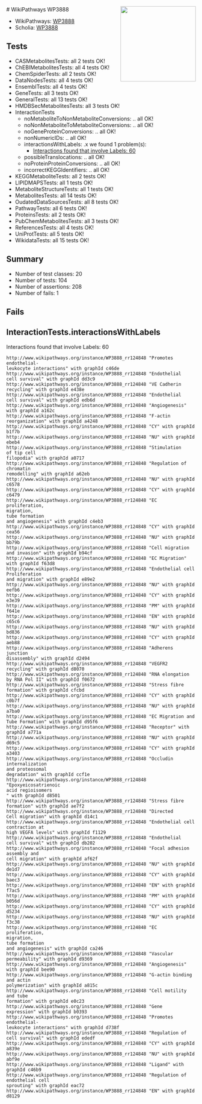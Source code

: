 <img style="float: right; width: 200px" src="https://upload.wikimedia.org/wikipedia/commons/thumb/8/83/Wplogo_with_text_500.png/640px-Wplogo_with_text_500.png" />
# WikiPathways WP3888

* WikiPathways: [WP3888](https://new.wikipathways.org/pathways/WP3888)
* Scholia: [WP3888](https://scholia.toolforge.org/wikipathways/WP3888)
## Tests
* CASMetabolitesTests: all 2 tests OK!
* ChEBIMetabolitesTests: all 4 tests OK!
* ChemSpiderTests: all 2 tests OK!
* DataNodesTests: all 4 tests OK!
* EnsemblTests: all 4 tests OK!
* GeneTests: all 3 tests OK!
* GeneralTests: all 13 tests OK!
* HMDBSecMetabolitesTests: all 3 tests OK!
* InteractionTests
    * noMetaboliteToNonMetaboliteConversions: .. all OK!
    * noNonMetaboliteToMetaboliteConversions: .. all OK!
    * noGeneProteinConversions: .. all OK!
    * nonNumericIDs: .. all OK!
    * interactionsWithLabels: .x we found 1 problem(s):
        * [Interactions found that involve Labels: 60](#fe97a953)
    * possibleTranslocations: .. all OK!
    * noProteinProteinConversions: .. all OK!
    * incorrectKEGGIdentifiers: .. all OK!
* KEGGMetaboliteTests: all 2 tests OK!
* LIPIDMAPSTests: all 1 tests OK!
* MetaboliteStructureTests: all 1 tests OK!
* MetabolitesTests: all 14 tests OK!
* OudatedDataSourcesTests: all 8 tests OK!
* PathwayTests: all 6 tests OK!
* ProteinsTests: all 2 tests OK!
* PubChemMetabolitesTests: all 3 tests OK!
* ReferencesTests: all 4 tests OK!
* UniProtTests: all 5 tests OK!
* WikidataTests: all 15 tests OK!


## Summary

* Number of test classes: 20
* Number of tests: 104
* Number of assertions: 208
* Number of fails: 1

## Fails

<a name="fe97a953" />

## InteractionTests.interactionsWithLabels

Interactions found that involve Labels: 60
```
http://www.wikipathways.org/instance/WP3888_rr124848 "Promotes endothelial-
leukocyte interactions" with graphId c46de
http://www.wikipathways.org/instance/WP3888_rr124848 "Endothelial
cell survival" with graphId dd3c9
http://www.wikipathways.org/instance/WP3888_rr124848 "VE Cadherin
recycling" with graphId e438e
http://www.wikipathways.org/instance/WP3888_rr124848 "Endothelial
cell survival" with graphId edb6d
http://www.wikipathways.org/instance/WP3888_rr124848 "Angiogenesis" with graphId a162c
http://www.wikipathways.org/instance/WP3888_rr124848 "F-actin
reorganization" with graphId a4248
http://www.wikipathways.org/instance/WP3888_rr124848 "CY" with graphId b1f7b
http://www.wikipathways.org/instance/WP3888_rr124848 "NU" with graphId ebeb4
http://www.wikipathways.org/instance/WP3888_rr124848 "Stimulation
of tip cell
filopodia" with graphId a0717
http://www.wikipathways.org/instance/WP3888_rr124848 "Regulation of
chromatin
remodelling" with graphId a62eb
http://www.wikipathways.org/instance/WP3888_rr124848 "NU" with graphId c6578
http://www.wikipathways.org/instance/WP3888_rr124848 "CY" with graphId c6479
http://www.wikipathways.org/instance/WP3888_rr124848 "EC proliferation,
migration,
tube formation
and angiogenesis" with graphId c4eb3
http://www.wikipathways.org/instance/WP3888_rr124848 "CY" with graphId cea56
http://www.wikipathways.org/instance/WP3888_rr124848 "NU" with graphId bb79b
http://www.wikipathways.org/instance/WP3888_rr124848 "Cell migration
and invasion" with graphId b94cf
http://www.wikipathways.org/instance/WP3888_rr124848 "EC Migration" with graphId f63d8
http://www.wikipathways.org/instance/WP3888_rr124848 "Endothelial cell
Proliferation
and migration" with graphId e89e2
http://www.wikipathways.org/instance/WP3888_rr124848 "NU" with graphId eefb6
http://www.wikipathways.org/instance/WP3888_rr124848 "CY" with graphId e3e39
http://www.wikipathways.org/instance/WP3888_rr124848 "PM" with graphId f641e
http://www.wikipathways.org/instance/WP3888_rr124848 "EN" with graphId c65c6
http://www.wikipathways.org/instance/WP3888_rr124848 "NU" with graphId bd836
http://www.wikipathways.org/instance/WP3888_rr124848 "CY" with graphId aeb88
http://www.wikipathways.org/instance/WP3888_rr124848 "Adherens
junction
disassembly" with graphId d2494
http://www.wikipathways.org/instance/WP3888_rr124848 "VEGFR2
recycling" with graphId d8070
http://www.wikipathways.org/instance/WP3888_rr124848 "RNA elongation
by RNA Pol II" with graphId f0672
http://www.wikipathways.org/instance/WP3888_rr124848 "Stress fibre
formation" with graphId cfcbd
http://www.wikipathways.org/instance/WP3888_rr124848 "CY" with graphId c0b7f
http://www.wikipathways.org/instance/WP3888_rr124848 "NU" with graphId a7ba0
http://www.wikipathways.org/instance/WP3888_rr124848 "EC Migration and
Tube Formation" with graphId d95f6
http://www.wikipathways.org/instance/WP3888_rr124848 "Receptor" with graphId a771a
http://www.wikipathways.org/instance/WP3888_rr124848 "NU" with graphId d69c5
http://www.wikipathways.org/instance/WP3888_rr124848 "CY" with graphId a3403
http://www.wikipathways.org/instance/WP3888_rr124848 "Occludin
internalization
and proteosomal
degradation" with graphId ccf1e
http://www.wikipathways.org/instance/WP3888_rr124848 "Epoxyeicosatrienoic
acid regioisomers
" with graphId d8501
http://www.wikipathways.org/instance/WP3888_rr124848 "Stress fibre
formation" with graphId ae7f2
http://www.wikipathways.org/instance/WP3888_rr124848 "Directed 
Cell migration" with graphId d14c1
http://www.wikipathways.org/instance/WP3888_rr124848 "Endothelial cell
contraction at
high VEGFA levels" with graphId f1129
http://www.wikipathways.org/instance/WP3888_rr124848 "Endothelial
cell survival" with graphId db202
http://www.wikipathways.org/instance/WP3888_rr124848 "Focal adhesion
assembly and
cell migration" with graphId af62f
http://www.wikipathways.org/instance/WP3888_rr124848 "NU" with graphId de1d7
http://www.wikipathways.org/instance/WP3888_rr124848 "CY" with graphId baec3
http://www.wikipathways.org/instance/WP3888_rr124848 "EN" with graphId f7ac5
http://www.wikipathways.org/instance/WP3888_rr124848 "PM" with graphId b056d
http://www.wikipathways.org/instance/WP3888_rr124848 "CY" with graphId d5234
http://www.wikipathways.org/instance/WP3888_rr124848 "NU" with graphId f3c38
http://www.wikipathways.org/instance/WP3888_rr124848 "EC proliferation,
migration,
tube formation
and angiogenesis" with graphId ca246
http://www.wikipathways.org/instance/WP3888_rr124848 "Vascular
permeability" with graphId d9369
http://www.wikipathways.org/instance/WP3888_rr124848 "Angiogenesis" with graphId bee90
http://www.wikipathways.org/instance/WP3888_rr124848 "G-actin binding
and actin
polymerization" with graphId a815c
http://www.wikipathways.org/instance/WP3888_rr124848 "Cell motility
and tube 
formation" with graphId e0c23
http://www.wikipathways.org/instance/WP3888_rr124848 "Gene
expression" with graphId b0393
http://www.wikipathways.org/instance/WP3888_rr124848 "Promotes endothelial-
leukocyte interactions" with graphId d738f
http://www.wikipathways.org/instance/WP3888_rr124848 "Regulation of
cell survival" with graphId ededf
http://www.wikipathways.org/instance/WP3888_rr124848 "CY" with graphId a839e
http://www.wikipathways.org/instance/WP3888_rr124848 "NU" with graphId abf9e
http://www.wikipathways.org/instance/WP3888_rr124848 "Ligand" with graphId c46b9
http://www.wikipathways.org/instance/WP3888_rr124848 "Regulation of
endothelial cell
sprouting" with graphId eac72
http://www.wikipathways.org/instance/WP3888_rr124848 "EN" with graphId d8129
```


